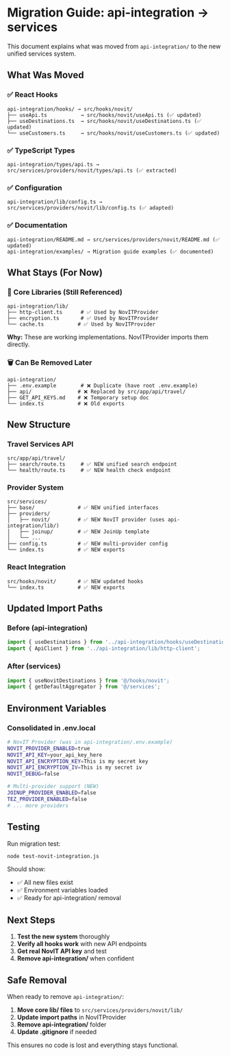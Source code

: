 # Migration Guide: api-integration → services

This document explains what was moved from `api-integration/` to the new unified services system.

## What Was Moved

### ✅ React Hooks
```
api-integration/hooks/ → src/hooks/novit/
├── useApi.ts           → src/hooks/novit/useApi.ts (✅ updated)
├── useDestinations.ts  → src/hooks/novit/useDestinations.ts (✅ updated)
└── useCustomers.ts     → src/hooks/novit/useCustomers.ts (✅ updated)
```

### ✅ TypeScript Types
```
api-integration/types/api.ts → src/services/providers/novit/types/api.ts (✅ extracted)
```

### ✅ Configuration
```
api-integration/lib/config.ts → src/services/providers/novit/lib/config.ts (✅ adapted)
```

### ✅ Documentation
```
api-integration/README.md → src/services/providers/novit/README.md (✅ updated)
api-integration/examples/ → Migration guide examples (✅ documented)
```

## What Stays (For Now)

### 🔄 Core Libraries (Still Referenced)
```
api-integration/lib/
├── http-client.ts      # ✅ Used by NovITProvider
├── encryption.ts       # ✅ Used by NovITProvider
└── cache.ts           # ✅ Used by NovITProvider
```

**Why:** These are working implementations. NovITProvider imports them directly.

### 🗑️ Can Be Removed Later
```
api-integration/
├── .env.example        # ❌ Duplicate (have root .env.example)
├── api/               # ❌ Replaced by src/app/api/travel/
├── GET_API_KEYS.md    # ❌ Temporary setup doc
└── index.ts           # ❌ Old exports
```

## New Structure

### Travel Services API
```
src/app/api/travel/
├── search/route.ts     # ✅ NEW unified search endpoint
└── health/route.ts     # ✅ NEW health check endpoint
```

### Provider System
```
src/services/
├── base/              # ✅ NEW unified interfaces
├── providers/
│   ├── novit/         # ✅ NEW NovIT provider (uses api-integration/lib/)
│   ├── joinup/        # ✅ NEW JoinUp template
│   └── ...
├── config.ts          # ✅ NEW multi-provider config
└── index.ts           # ✅ NEW exports
```

### React Integration
```
src/hooks/novit/       # ✅ NEW updated hooks
└── index.ts           # ✅ NEW exports
```

## Updated Import Paths

### Before (api-integration)
```typescript
import { useDestinations } from '../api-integration/hooks/useDestinations';
import { ApiClient } from '../api-integration/lib/http-client';
```

### After (services)
```typescript
import { useNovitDestinations } from '@/hooks/novit';
import { getDefaultAggregator } from '@/services';
```

## Environment Variables

### Consolidated in .env.local
```bash
# NovIT Provider (was in api-integration/.env.example)
NOVIT_PROVIDER_ENABLED=true
NOVIT_API_KEY=your_api_key_here
NOVIT_API_ENCRYPTION_KEY=This is my secret key
NOVIT_API_ENCRYPTION_IV=This is my secret iv
NOVIT_DEBUG=false

# Multi-provider support (NEW)
JOINUP_PROVIDER_ENABLED=false
TEZ_PROVIDER_ENABLED=false
# ... more providers
```

## Testing

Run migration test:
```bash
node test-novit-integration.js
```

Should show:
- ✅ All new files exist
- ✅ Environment variables loaded
- ✅ Ready for api-integration/ removal

## Next Steps

1. **Test the new system** thoroughly
2. **Verify all hooks work** with new API endpoints
3. **Get real NovIT API key** and test
4. **Remove api-integration/** when confident

## Safe Removal

When ready to remove `api-integration/`:

1. **Move core lib/ files** to `src/services/providers/novit/lib/`
2. **Update import paths** in NovITProvider
3. **Remove api-integration/** folder
4. **Update .gitignore** if needed

This ensures no code is lost and everything stays functional.
